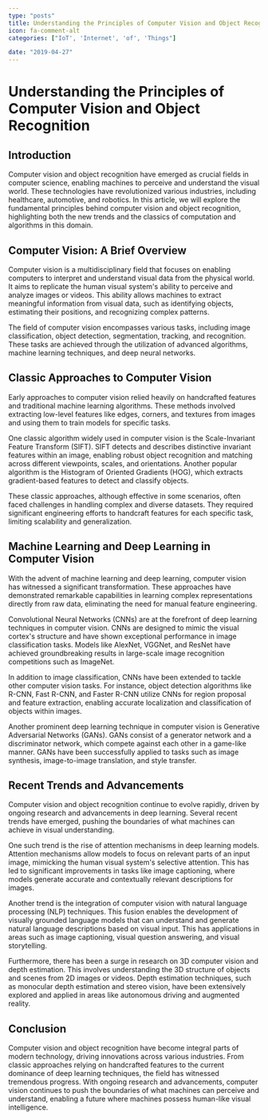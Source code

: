 ```yaml
---
type: "posts"
title: Understanding the Principles of Computer Vision and Object Recognition
icon: fa-comment-alt
categories: ["IoT', 'Internet', 'of', 'Things"]

date: "2019-04-27"
---
```


# Understanding the Principles of Computer Vision and Object Recognition

## Introduction

Computer vision and object recognition have emerged as crucial fields in computer science, enabling machines to perceive and understand the visual world. These technologies have revolutionized various industries, including healthcare, automotive, and robotics. In this article, we will explore the fundamental principles behind computer vision and object recognition, highlighting both the new trends and the classics of computation and algorithms in this domain.

## Computer Vision: A Brief Overview

Computer vision is a multidisciplinary field that focuses on enabling computers to interpret and understand visual data from the physical world. It aims to replicate the human visual system's ability to perceive and analyze images or videos. This ability allows machines to extract meaningful information from visual data, such as identifying objects, estimating their positions, and recognizing complex patterns.

The field of computer vision encompasses various tasks, including image classification, object detection, segmentation, tracking, and recognition. These tasks are achieved through the utilization of advanced algorithms, machine learning techniques, and deep neural networks.

## Classic Approaches to Computer Vision

Early approaches to computer vision relied heavily on handcrafted features and traditional machine learning algorithms. These methods involved extracting low-level features like edges, corners, and textures from images and using them to train models for specific tasks.

One classic algorithm widely used in computer vision is the Scale-Invariant Feature Transform (SIFT). SIFT detects and describes distinctive invariant features within an image, enabling robust object recognition and matching across different viewpoints, scales, and orientations. Another popular algorithm is the Histogram of Oriented Gradients (HOG), which extracts gradient-based features to detect and classify objects.

These classic approaches, although effective in some scenarios, often faced challenges in handling complex and diverse datasets. They required significant engineering efforts to handcraft features for each specific task, limiting scalability and generalization.

## Machine Learning and Deep Learning in Computer Vision

With the advent of machine learning and deep learning, computer vision has witnessed a significant transformation. These approaches have demonstrated remarkable capabilities in learning complex representations directly from raw data, eliminating the need for manual feature engineering.

Convolutional Neural Networks (CNNs) are at the forefront of deep learning techniques in computer vision. CNNs are designed to mimic the visual cortex's structure and have shown exceptional performance in image classification tasks. Models like AlexNet, VGGNet, and ResNet have achieved groundbreaking results in large-scale image recognition competitions such as ImageNet.

In addition to image classification, CNNs have been extended to tackle other computer vision tasks. For instance, object detection algorithms like R-CNN, Fast R-CNN, and Faster R-CNN utilize CNNs for region proposal and feature extraction, enabling accurate localization and classification of objects within images.

Another prominent deep learning technique in computer vision is Generative Adversarial Networks (GANs). GANs consist of a generator network and a discriminator network, which compete against each other in a game-like manner. GANs have been successfully applied to tasks such as image synthesis, image-to-image translation, and style transfer.

## Recent Trends and Advancements

Computer vision and object recognition continue to evolve rapidly, driven by ongoing research and advancements in deep learning. Several recent trends have emerged, pushing the boundaries of what machines can achieve in visual understanding.

One such trend is the rise of attention mechanisms in deep learning models. Attention mechanisms allow models to focus on relevant parts of an input image, mimicking the human visual system's selective attention. This has led to significant improvements in tasks like image captioning, where models generate accurate and contextually relevant descriptions for images.

Another trend is the integration of computer vision with natural language processing (NLP) techniques. This fusion enables the development of visually grounded language models that can understand and generate natural language descriptions based on visual input. This has applications in areas such as image captioning, visual question answering, and visual storytelling.

Furthermore, there has been a surge in research on 3D computer vision and depth estimation. This involves understanding the 3D structure of objects and scenes from 2D images or videos. Depth estimation techniques, such as monocular depth estimation and stereo vision, have been extensively explored and applied in areas like autonomous driving and augmented reality.

## Conclusion

Computer vision and object recognition have become integral parts of modern technology, driving innovations across various industries. From classic approaches relying on handcrafted features to the current dominance of deep learning techniques, the field has witnessed tremendous progress. With ongoing research and advancements, computer vision continues to push the boundaries of what machines can perceive and understand, enabling a future where machines possess human-like visual intelligence.
